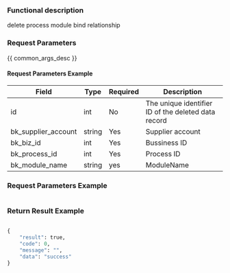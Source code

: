 ### Functional description

delete process module bind relationship

### Request Parameters

{{ common_args_desc }}

#### Request Parameters Example

| Field  |  Type       | Required	   |  Description                         |
|-------|-------------|--------|-------------------------------|
| id    | int         | No     | The unique identifier ID of the deleted data record  |
| bk_supplier_account | string   | Yes     | Supplier account      |
| bk_biz_id  | int   | Yes     | Bussiness ID      |
| bk_process_id | int   | Yes     | Process ID  |
| bk_module_name  | string   | yes     | ModuleName     |


### Request Parameters Example

```python


```


### Return Result Example

```python

{
    "result": true,
    "code": 0,
    "message": "",
    "data": "success"
}
```
